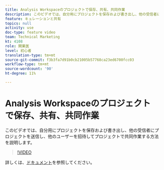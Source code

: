 ```yaml
---
title: Analysis Workspaceのプロジェクトで保存、共有、共同作業
description: このビデオでは、自分用にプロジェクトを保存および書き出し、他の受信者にプロジェクトを送信し、他のユーザーを招待してプロジェクトで共同作業する方法を説明します。
feature: キュレーションと共有
topics: null
activity: use
doc-type: feature video
team: Technical Marketing
kt: 4108
role: 開業医
level: 初心者
translation-type: tm+mt
source-git-commit: f3b3fa7d91b0cb21005b57768ca23ed6700fcc03
workflow-type: tm+mt
source-wordcount: '90'
ht-degree: 11%

---
```



# Analysis Workspaceのプロジェクトで保存、共有、共同作業

このビデオでは、自分用にプロジェクトを保存および書き出し、他の受信者にプロジェクトを送信し、他のユーザーを招待してプロジェクトで共同作業する方法を説明します。

>[!VIDEO](https://video.tv.adobe.com/v/30993/?quality=12)

詳しくは、[ドキュメント](https://docs.adobe.com/content/help/ja-JP/analytics/analyze/analysis-workspace/curate-share/send-schedule-files.html)を参照してください。
